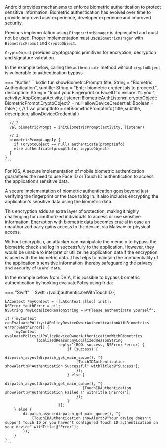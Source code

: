 Android provides mechanisms to enforce biometric authentication to protect sensitive information. Biometric authentication has evolved over time to provide improved user experience, developer experience and improved security.

Previous implementation using `FingerprintManager` is deprecated and must not be used. Proper implementation must use`BiometricManager` with `BiometricPrompt` and `CryptoObject`.

`CryptoObject` provides cryptographic primitives for encryption, decryption and signature validation.

In the example below, calling the `authenticate` method without `cryptoObject` is vulnerable to authentication bypass:

=== "Kotlin"
	```kotlin
	fun showBiometricPrompt(
	    title: String = "Biometric Authentication",
	    subtitle: String = "Enter biometric credentials to proceed.",
	    description: String = "Input your Fingerprint or FaceID to ensure it's you!",
	    activity: AppCompatActivity,
	    listener: BiometricAuthListener,
	    cryptoObject: BiometricPrompt.CryptoObject? = null,
	    allowDeviceCredential: Boolean = false
	) {
	  // 1
	  val promptInfo = setBiometricPromptInfo(
	      title,
	      subtitle,
	      description,
	      allowDeviceCredential
	  )
	
	  // 2
	  val biometricPrompt = initBiometricPrompt(activity, listener)
	
	  // 3
	  biometricPrompt.apply {
	    if (cryptoObject == null) authenticate(promptInfo)
	    else authenticate(promptInfo, cryptoObject)
	  }
	}
	```

For iOS, A secure implementation of mobile biometric authentication guarantees the need to use Face ID or Touch ID authentication to access the application’s sensitive data.

A secure implementation of biometric authentication goes beyond just verifying the fingerprint or the face to log in. It also includes encrypting the application's sensitive data using the biometric data.

This encryption adds an extra layer of protection, making it highly challenging for unauthorized individuals to access or use sensitive information. Encryption with biometric data becomes crucial in case an unauthorized party gains access to the device, via Malware or physical access.

Without encryption, an attacker can manipulate the memory to bypass the biometric check and log in successfully to the application. However, they would be unable to interpret or utilize the application data if the encryption is used with the biometric data. This helps to maintain the confidentiality of the application's sensitive information, thereby safeguarding the privacy and security of users' data.

In the example below from DVIA, it is possible to bypass biometric authentication by hooking evaluatePolicy using frida:

=== "Swift"
	```Swift
	+(void)authenticateWithTouchID {

    LAContext *myContext = [[LAContext alloc] init];
    NSError *authError = nil;
    NSString *myLocalizedReasonString = @"Please authenticate yourself";

    if ([myContext canEvaluatePolicy:LAPolicyDeviceOwnerAuthenticationWithBiometrics error:&authError]) {
        [myContext evaluatePolicy:LAPolicyDeviceOwnerAuthenticationWithBiometrics
                  localizedReason:myLocalizedReasonString
                            reply:^(BOOL success, NSError *error) {
                                if (success) {
                                    dispatch_async(dispatch_get_main_queue(), ^{
                                    [TouchIDAuthentication showAlert:@"Authentication Successful" withTitle:@"Success"];
                                    });
                                } else {
                                    dispatch_async(dispatch_get_main_queue(), ^{
                                       [TouchIDAuthentication showAlert:@"Authentication Failed !" withTitle:@"Error"];
                                    });
                                }
                            }];
		} else {
			dispatch_async(dispatch_get_main_queue(), ^{
				[TouchIDAuthentication showAlert:@"Your device doesn't support Touch ID or you haven't configured Touch ID authentication on your device" withTitle:@"Error"];
			});
		}
	}
	```